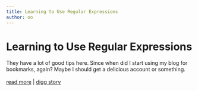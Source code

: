 ```yaml
---
title: Learning to Use Regular Expressions
author: oo
---
```


# Learning to Use Regular Expressions

They have a lot of good tips here. Since when did I start using my blog for bookmarks, again? Maybe I should get a delicious account or something.\
\
[read more](http://gnosis.cx/publish/programming/regular_expressions.html) | [digg
story](http://digg.com/programming/Learning_to_Use_Regular_Expressions)
